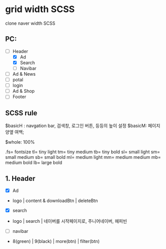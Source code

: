 # grid width SCSS
clone naver width SCSS


## PC:
- [ ] Header
  - [x] Ad
  - [x] Search
  - [ ] Navibar
- [ ] Ad & News
- [ ] potal
- [ ] login
- [ ] Ad & Shop
- [ ] Footer

## SCSS rule
$basicH : navgation bar, 검색창, 로그인 버튼, 등등의 높이 설정
$basicM: 페이지 양옆 여백;

$whole: 100%

.fs= fontsize
tl= tiny light
tm= tiny medium
tb= tiny bold
sl= small light
sm= small medium
sb= small bold
ml= medium light
mm= medium medium
mb= medium bold
lb= large bold




## 1. Header 
- [x] Ad
 - logo | content & downloadBtn | deleteBtn
- [x] search
 - logo | search | 네이버를 시작페이지로, 주니어네이버, 헤피빈
- [ ] navibar
 - 8(green) | 9(black) | more(btn) | filter(btn)
